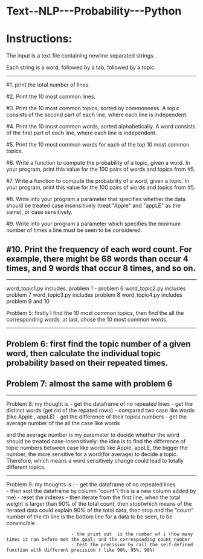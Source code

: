 # Text--NLP---Probability---Python

# Instructions:

The input is a text file containing newline separated strings.

Each string is a word, followed by a tab, followed by a topic.


-----------------------------------------------------
#1. print the total number of lines.

#2. Print the 10 most common lines.

#3. Print the 10 most common topics, sorted by commonness.  A topic consists of the second part of each line, where each line is independent.

#4. Print the 10 most common words, sorted alphabetically.  A word consists of the first part of each line, where each line is independent.

#5. Print the 10 most common words for each of the top 10 most common topics.

#6. Write a function to compute the probability of a topic, given a word.  In your program, print this value for the 100 pairs of words and topics from #5.

#7. Write a function to compute the probability of a word, given a topic.  In your program, print this value for the 100 pairs of words and topics from #5.

#8. Write into your program a parameter that specifies whether the data should be treated case insensitively (treat "Apple" and "appLE" as the same), or case sensitively.

#9. Write into your program a parameter which specifies the minimum number of times a line must be seen to be considered.

#10. Print the frequency of each word count.  For example, there might be 68 words than occur 4 times, and 9 words that occur 8 times, and so on.
-----------------------------------


-------------------------
word_topic1.py  includes: problem 1 - problem 6
word_topic2.py  includes problem 7
word_topic3.py  includes problem 8
word_topic4.py  includes problem 9 and 10


Problem 5: firstly I find the 10 most common topics, then find the all the corresponding words, at last, chose the 10 most common words.

----
Problem 6: first find the topic number of a given word, then calculate the individual topic probability based on their repeated times.
----

Problem 7: almost the same with problem 6
----

--------------------------
Problem 8: my thought is    - get the dataframe of no repeated lines
                            - get the distinct words (get rid of the repated rows)
                            - compared two case like words (like Apple , appLE)
                            - get the difference of their topics numbers
                            - get the average number of the all the case like words
                            
and the average number is  my parameter to decide whether the word should be treated case-insensitively:  the idea is to find the difference of topic numbers  between case like words like  Apple, appLE, the bigger the number, the  more sensitive for a word(for average) to decide a topic. Therefore, which means a word sensitively change could lead to totally different topics.

-------

Problem 9:   my thoughts is :
                            - get the dataframe of no repeated lines                                            
                            - then sort the dataframe by column "count"( this is a new column added by me)
                            - reset the indexes
                            - then iterate from the first line, when the total weight is larger than 90% of the total count, then stop(which means of the iterated data could explain 90% of the total data, then stop and the  "count" number of the ith line is the bottom line for a data to be seen, to be convincible .
                            
                            - the print out  is the number of i (how many times it ran before met the goal; and the corresponding count number
                            - test the precision by call the self-defined function with different precision ( like 90%, 95%, 98%)
